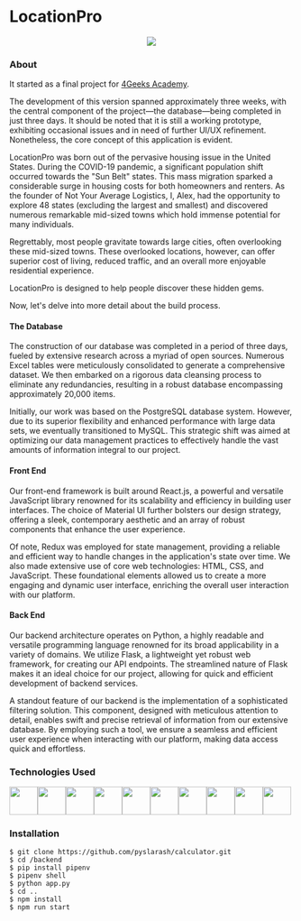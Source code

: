 # LocationPro

<p align="center">
  <img src="https://pyslarash.com/wp-content/uploads/2023/10/locationpro-interface.jpg" />
</p>

### About

It started as a final project for [4Geeks Academy](https://www.github.com/4GeeksAcademy).

The development of this version spanned approximately three weeks, with the central component of the project—the database—being completed in just three days. It should be noted that it is still a working prototype, exhibiting occasional issues and in need of further UI/UX refinement. Nonetheless, the core concept of this application is evident.

LocationPro was born out of the pervasive housing issue in the United States. During the COVID-19 pandemic, a significant population shift occurred towards the "Sun Belt" states. This mass migration sparked a considerable surge in housing costs for both homeowners and renters. As the founder of Not Your Average Logistics, I, Alex, had the opportunity to explore 48 states (excluding the largest and smallest) and discovered numerous remarkable mid-sized towns which hold immense potential for many individuals.

Regrettably, most people gravitate towards large cities, often overlooking these mid-sized towns. These overlooked locations, however, can offer superior cost of living, reduced traffic, and an overall more enjoyable residential experience.

LocationPro is designed to help people discover these hidden gems.

Now, let's delve into more detail about the build process.

#### The Database

The construction of our database was completed in a period of three days, fueled by extensive research across a myriad of open sources. Numerous Excel tables were meticulously consolidated to generate a comprehensive dataset. We then embarked on a rigorous data cleansing process to eliminate any redundancies, resulting in a robust database encompassing approximately 20,000 items.

Initially, our work was based on the PostgreSQL database system. However, due to its superior flexibility and enhanced performance with large data sets, we eventually transitioned to MySQL. This strategic shift was aimed at optimizing our data management practices to effectively handle the vast amounts of information integral to our project.

#### Front End

Our front-end framework is built around React.js, a powerful and versatile JavaScript library renowned for its scalability and efficiency in building user interfaces. The choice of Material UI further bolsters our design strategy, offering a sleek, contemporary aesthetic and an array of robust components that enhance the user experience.

Of note, Redux was employed for state management, providing a reliable and efficient way to handle changes in the application's state over time. We also made extensive use of core web technologies: HTML, CSS, and JavaScript. These foundational elements allowed us to create a more engaging and dynamic user interface, enriching the overall user interaction with our platform.

#### Back End

Our backend architecture operates on Python, a highly readable and versatile programming language renowned for its broad applicability in a variety of domains. We utilize Flask, a lightweight yet robust web framework, for creating our API endpoints. The streamlined nature of Flask makes it an ideal choice for our project, allowing for quick and efficient development of backend services.

A standout feature of our backend is the implementation of a sophisticated filtering solution. This component, designed with meticulous attention to detail, enables swift and precise retrieval of information from our extensive database. By employing such a tool, we ensure a seamless and efficient user experience when interacting with our platform, making data access quick and effortless.

### Technologies Used

<img height=50 src="https://user-images.githubusercontent.com/25181517/192158954-f88b5814-d510-4564-b285-dff7d6400dad.png" /><img height=50 src="https://user-images.githubusercontent.com/25181517/183898674-75a4a1b1-f960-4ea9-abcb-637170a00a75.png" /><img height=50 src="https://user-images.githubusercontent.com/25181517/117447155-6a868a00-af3d-11eb-9cfe-245df15c9f3f.png" /><img height=50 src="https://user-images.githubusercontent.com/25181517/183897015-94a058a6-b86e-4e42-a37f-bf92061753e5.png" /><img height=50 src="https://user-images.githubusercontent.com/25181517/187896150-cc1dcb12-d490-445c-8e4d-1275cd2388d6.png" /><img height=50 src="https://user-images.githubusercontent.com/25181517/189716630-fe6c084c-6c66-43af-aa49-64c8aea4a5c2.png" /><img height=50 src="https://user-images.githubusercontent.com/25181517/183423507-c056a6f9-1ba8-4312-a350-19bcbc5a8697.png" /><img height=50 src="https://user-images.githubusercontent.com/25181517/183423775-2276e25d-d43d-4e58-890b-edbc88e915f7.png" /><img height=50 src="https://user-images.githubusercontent.com/25181517/183896128-ec99105a-ec1a-4d85-b08b-1aa1620b2046.png" /><img height=50 src="https://user-images.githubusercontent.com/25181517/117208740-bfb78400-adf5-11eb-97bb-09072b6bedfc.png" />

### Installation
```
$ git clone https://github.com/pyslarash/calculator.git
$ cd /backend
$ pip install pipenv
$ pipenv shell
$ python app.py
$ cd ..
$ npm install
$ npm run start
```
